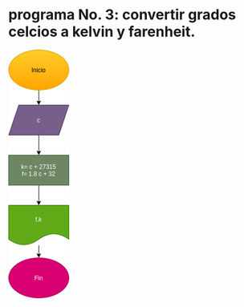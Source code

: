# programa No. 3: convertir grados celcios a kelvin y farenheit.

![Diagrama de flujo](diagrama.png " diagrama de flujo")